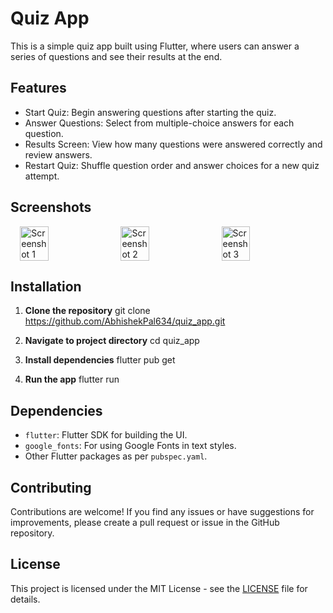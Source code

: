 # Quiz App

This is a simple quiz app built using Flutter, where users can answer a series of questions and see their results at the end.

## Features

- Start Quiz: Begin answering questions after starting the quiz.
- Answer Questions: Select from multiple-choice answers for each question.
- Results Screen: View how many questions were answered correctly and review answers.
- Restart Quiz: Shuffle question order and answer choices for a new quiz attempt.

## Screenshots

<div style="display: flex; justify-content: center;">
  <img src="https://github.com/AbhishekPal634/quiz_app/raw/main/assets/121433136/13b8e5d7-8ff8-4930-80ff-2238c314a7ee.png" alt="Screenshot 1" style="width: 30%; margin-right: 10px;">
  <img src="https://github.com/AbhishekPal634/quiz_app/raw/main/assets/121433136/422c14a4-a87d-4d76-8a43-5baf316485e7.png" alt="Screenshot 2" style="width: 30%; margin-right: 10px;">
  <img src="https://github.com/AbhishekPal634/quiz_app/raw/main/assets/121433136/a0f394e2-4151-45a2-84f8-d15f9ac226a7.png" alt="Screenshot 3" style="width: 30%;">
</div>


## Installation

1. **Clone the repository**
git clone https://github.com/AbhishekPal634/quiz_app.git

2. **Navigate to project directory**
cd quiz_app

3. **Install dependencies**
flutter pub get

4. **Run the app**
flutter run

## Dependencies

- `flutter`: Flutter SDK for building the UI.
- `google_fonts`: For using Google Fonts in text styles.
- Other Flutter packages as per `pubspec.yaml`.

## Contributing

Contributions are welcome! If you find any issues or have suggestions for improvements, please create a pull request or issue in the GitHub repository.

## License

This project is licensed under the MIT License - see the [LICENSE](LICENSE) file for details.

